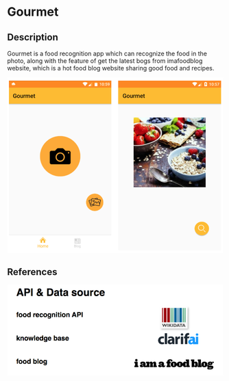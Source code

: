 # Gourmet


## Description

Gourmet is a food recognition app which can recognize the food in the photo, 
along with the feature of get the latest bogs from imafoodblog website, 
which is a hot food blog website sharing good food and recipes.


![image](https://raw.githubusercontent.com/Lichuanro/Gourmet/master/images-folder/main.png)


## References
![image](https://raw.githubusercontent.com/Lichuanro/Gourmet/master/images-folder/reference.png)
